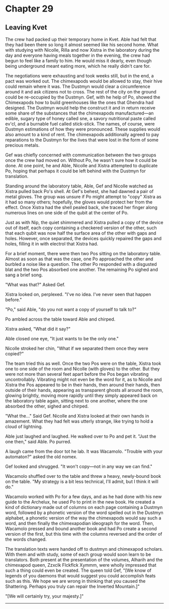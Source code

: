 # Chapter 29

## Leaving Kvet

The crew had packed up their temporary home in Kvet. Able had felt that they had been there so long it almost seemed like his second home. What with studying with Nicolle, Rilla and now Xistra in the laboratory during the day and everyone having meals together in the evening, the crew had begun to feel like a family to him. He would miss it dearly, even though being underground meant eating more, which he really didn't care for.

The negotiations were exhausting and took weeks still, but in the end, a pact was worked out. The chimexapods would be allowed to stay, their hive could remain where it was. The Dustmyn would clear a circumference around it and ask citizens not to cross. The rest of the city on the ground could be re-occupied by the Dustmyn. Gef, with he help of Po, showed the Chimexapods how to build greenhouses like the ones that Ghendra had designed. The Dustmyn would help the construct it and in return receive some share of the substances that the chimexapods manufactured—an edible, sugary type of honey called sne, a savory nutritional paste called ev'cl, and a burnable fuel called stick-stick. The names, of course, were Dustmyn estimations of how they were pronounced. These supplies would also amount to a kind of rent. The chimexapods additionally agreed to pay reparations to the Dustmyn for the lives that were lost in the form of some precious metals.

Gef was chiefly concerned with communication between the two groups once the crew had moved on. Without Po, he wasn't sure how it could be done. At one point, he and Able, Nicolle and Xistra attempted to duplicate Po, hoping that perhaps it could be left behind with the Dustmyn for translation.

Standing around the laboratory table, Able, Gef and Nicolle watched as Xistra pulled back Po's shell. At Gef's behest, she had dawned a pair of metal gloves. The group was unsure if Po might attempt to "copy" Xistra as it had so many others; hopefully, the gloves would protect her from the effect. Once Xistra had the shell pealed back, she traced her finger along numerous lines on one side of the qubit at the center of Po.

Just as with Nip, the quiet shimmered and Xistra pulled a copy of the device out of itself, each copy containing a checkered version of the other, such that each qubit was now half the surface area of the other with gaps and holes. However, once separated, the devices quickly repaired the gaps and holes, filling it in with electrol that Xistra had.

For a brief moment, there were then two Pos sitting on the laboratory table. Almost as soon as that was the case, one Po approached the other and burbled a noise like a question. The other Po responded with a disgusted blat and the two Pos absorbed one another. The remaining Po sighed and sang a brief song.

"What was that?" Asked Gef.

Xistra looked on, perplexed. "I've no idea. I've never seen that happen before."

"Po," said Able, "do you not want a copy of yourself to talk to?"

Po ambled across the table toward Able and chirped.

Xistra asked, "What did it say?"

Able closed one eye, "It just wants to be the only one."

Nicolle stroked her chin, "What if we separated them once they were copied?"

The team tried this as well. Once the two Pos were on the table, Xistra took one to one side of the room and Nicolle (with gloves) to the other. But they were not more than several feet apart before the Pos began vibrating uncontrollably. Vibrating might not even be the word for it, as to Nicolle and Xistra the Pos appeared to be in their hands, then around their hands, then outside of their hands, appearing as transparent ghosts all around the room, glowing brightly, moving more rapidly until they simply appeared back on the laboratory table again, sitting next to one another, where the one absorbed the other, sighed and chirped.

"What the..." Said Gef. Nicolle and Xistra looked at their own hands in amazement. What they had felt was utterly strange, like trying to hold a cloud of lightning.

Able just laughed and laughed. He walked over to Po and pet it. "Just the one then," said Able. Po purred.

A laugh came from the door tot he lab. It was Wacamolo. "Trouble with your automaton?" asked the old nomex.

Gef looked and shrugged. "It won't copy—not in any way we can find."

Wacamolo shuffled over to the table and threw a heavy, newly-bound book on the table. "My strategy is a bit less technical, I'll admit, but I think it will do."

Wacamolo worked with Po for a few days, and as he had done with his new guide to the Archelux, he used Po to print in the new book. He created a kind of dictionary made out of columns on each page containing a Dustmyn word, followed by a phonetic version of the word spelled out in the Dustmyn alphabet, a phonetic version of the way the chimexapods would say such a word, and then finally the chimexapodian ideograph for the word. Then, Wacamolo pressed and bound another book and had Po create a second version of the first, but this time with the columns reversed and the order of the words changed.

The translation texts were handed off to dustmyn and chimexapod scholars. With them and with study, some of each group would soon learn to be translators. Both present at the presentation of the volumes, Alharih and the chimexapod queen, Zzxclk Flckflck Xymmm, were wholly impressed that such a thing could even be created. The queen told Gef, "[We know of legends of you daemons that would suggest you could accomplish feats such as this. We hope we are wrong in thinking that you caused the Shattering. Perhaps you truly can repair the Inverted Mountain.]"

"[We will certainly try, your majesty.]"

* * *


